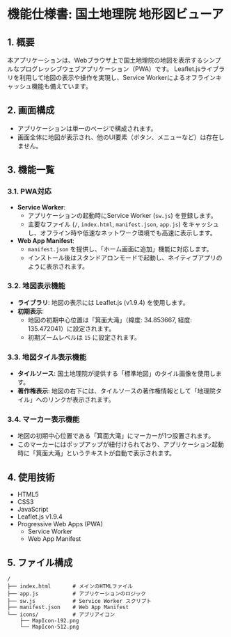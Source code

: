 # 機能仕様書: 国土地理院 地形図ビューア

## 1. 概要

本アプリケーションは、Webブラウザ上で国土地理院の地図を表示するシンプルなプログレッシブウェブアプリケーション（PWA）です。
Leaflet.jsライブラリを利用して地図の表示や操作を実現し、Service Workerによるオフラインキャッシュ機能も備えています。

## 2. 画面構成

- アプリケーションは単一のページで構成されます。
- 画面全体に地図が表示され、他のUI要素（ボタン、メニューなど）は存在しません。

## 3. 機能一覧

### 3.1. PWA対応

- **Service Worker**:
  - アプリケーションの起動時にService Worker (`sw.js`) を登録します。
  - 主要なファイル (`/`, `index.html`, `manifest.json`, `app.js`) をキャッシュし、オフライン時や低速なネットワーク環境でも高速に表示します。
- **Web App Manifest**:
  - `manifest.json` を提供し、「ホーム画面に追加」機能に対応します。
  - インストール後はスタンドアロンモードで起動し、ネイティブアプリのように表示されます。

### 3.2. 地図表示機能

- **ライブラリ**: 地図の表示には Leaflet.js (v1.9.4) を使用します。
- **初期表示**:
  - 地図の初期中心位置は「箕面大滝」（緯度: 34.853667, 経度: 135.472041）に設定されます。
  - 初期ズームレベルは `15` に設定されます。

### 3.3. 地図タイル表示機能

- **タイルソース**: 国土地理院が提供する「標準地図」のタイル画像を使用します。
- **著作権表示**: 地図の右下には、タイルソースの著作権情報として「地理院タイル」へのリンクが表示されます。

### 3.4. マーカー表示機能

- 地図の初期中心位置である「箕面大滝」にマーカーが1つ設置されます。
- このマーカーにはポップアップが紐付けられており、アプリケーション起動時に「箕面大滝」というテキストが自動で表示されます。

## 4. 使用技術

- HTML5
- CSS3
- JavaScript
- Leaflet.js v1.9.4
- Progressive Web Apps (PWA)
  - Service Worker
  - Web App Manifest

## 5. ファイル構成

```
/
├── index.html       # メインのHTMLファイル
├── app.js           # アプリケーションのロジック
├── sw.js            # Service Worker スクリプト
├── manifest.json    # Web App Manifest
└── icons/           # アプリアイコン
    ├── MapIcon-192.png
    └── MapIcon-512.png
```